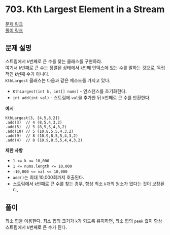 # 703. Kth Largest Element in a Stream
[문제 링크](https://leetcode.com/problems/kth-largest-element-in-a-stream/ )  
[풀이 링크](LC703.java )  

## 문제 설명
스트림에서 `k`번째로 큰 수를 찾는 클래스를 구현하라.  
여기서 `k`번째로 큰 수는 정렬된 상태에서 `k`번째 인덱스에 있는 수를 말하는 것으로, 독립적인 `k`번째 수가 아니다.  
`KthLargest` 클래스는 다음과 같은 메소드를 가지고 있다.  
* `KthLargest(int k, int[] nums)` - 인스턴스를 초기화한다.  
* `int add(int val)` - 스트림에 `val`을 추가한 뒤 `k`번째로 큰 수를 반환한다.  

**예시**
```
KthLargest(3, [4,5,8,2])
.add(3)  // 4 (8,5,4,3,2)
.add(5)  // 5 (8,5,5,4,3,2)
.add(10) // 5 (10,8,5,5,4,3,2)
.add(9)  // 8 (10,9,8,5,5,4,3,2)
.add(4)  // 8 (10,9,8,5,5,4,4,3,2)
```

**제한 사항**  
* `1 <= k <= 10,000`  
* `1 <= nums.length <= 10,000`  
* `-10,000 <= val <= 10,000`  
* `add()`는 최대 10,000회까지 호출된다.  
* 스트림에서 `k`번째로 큰 수를 찾는 경우, 항상 최소 `k`개의 원소가 있다는 것이 보장된다.  

## 풀이
최소 힙을 이용한다. 최소 힙의 크기가 `k`가 되도록 유지하면, 최소 힙의 `peek` 값이 항상 스트림에서 `k`번째로 큰 수가 된다.  
